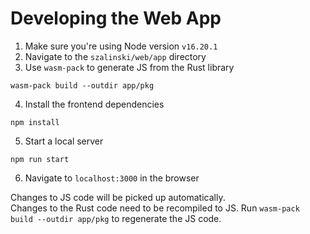 # Developing the Web App

1. Make sure you're using Node version `v16.20.1`
2. Navigate to the `szalinski/web/app` directory
3. Use `wasm-pack` to generate JS from the Rust library

```
wasm-pack build --outdir app/pkg
```

4. Install the frontend dependencies

```
npm install
```

5. Start a local server

```
npm run start
```

6. Navigate to `localhost:3000` in the browser

Changes to JS code will be picked up automatically.  
Changes to the Rust code need to be recompiled to JS.
Run `wasm-pack build --outdir app/pkg` to regenerate the JS code.
